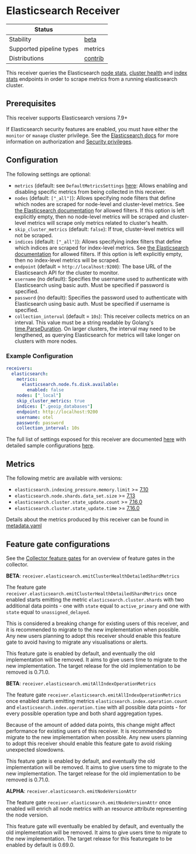 # Elasticsearch Receiver

| Status                   |           |
| ------------------------ |-----------|
| Stability                | [beta]    |
| Supported pipeline types | metrics   |
| Distributions            | [contrib] |

This receiver queries the Elasticsearch [node stats](https://www.elastic.co/guide/en/elasticsearch/reference/current/cluster-nodes-stats.html), [cluster health](https://www.elastic.co/guide/en/elasticsearch/reference/current/cluster-health.html) and [index stats](https://www.elastic.co/guide/en/elasticsearch/reference/current/indices-stats.html) endpoints in order to scrape metrics from a running elasticsearch cluster.

## Prerequisites

This receiver supports Elasticsearch versions 7.9+

If Elasticsearch security features are enabled, you must have either the `monitor` or `manage` cluster privilege.
See the [Elasticsearch docs](https://www.elastic.co/guide/en/elasticsearch/reference/current/authorization.html) for more information on authorization and [Security privileges](https://www.elastic.co/guide/en/elasticsearch/reference/current/security-privileges.html).

## Configuration

The following settings are optional:
- `metrics` (default: see `DefaultMetricsSettings` [here](./internal/metadata/generated_metrics.go): Allows enabling and disabling specific metrics from being collected in this receiver.
- `nodes` (default: `["_all"]`): Allows specifying node filters that define which nodes are scraped for node-level and cluster-level metrics. See [the Elasticsearch documentation](https://www.elastic.co/guide/en/elasticsearch/reference/7.9/cluster.html#cluster-nodes) for allowed filters. If this option is left explicitly empty, then no node-level metrics will be scraped and cluster-level metrics will scrape only metrics related to cluster's health.
- `skip_cluster_metrics` (default: `false`): If true, cluster-level metrics will not be scraped.
- `indices` (default: `["_all"]`): Allows specifying index filters that define which indices are scraped for index-level metrics. See [the Elasticsearch documentation](https://www.elastic.co/guide/en/elasticsearch/reference/current/indices-stats.html#index-stats-api-path-params) for allowed filters. If this option is left explicitly empty, then no index-level metrics will be scraped.
- `endpoint` (default = `http://localhost:9200`): The base URL of the Elasticsearch API for the cluster to monitor.
- `username` (no default): Specifies the username used to authenticate with Elasticsearch using basic auth. Must be specified if password is specified.
- `password` (no default): Specifies the password used to authenticate with Elasticsearch using basic auth. Must be specified if username is specified.
- `collection_interval` (default = `10s`): This receiver collects metrics on an interval. This value must be a string readable by Golang's [time.ParseDuration](https://pkg.go.dev/time#ParseDuration). On larger clusters, the interval may need to be lengthened, as querying Elasticsearch for metrics will take longer on clusters with more nodes.

### Example Configuration

```yaml
receivers:
  elasticsearch:
    metrics:
      elasticsearch.node.fs.disk.available:
        enabled: false
    nodes: ["_local"]
    skip_cluster_metrics: true
    indices: [".geoip_databases"]
    endpoint: http://localhost:9200
    username: otel
    password: password
    collection_interval: 10s
```

The full list of settings exposed for this receiver are documented [here](./config.go) with detailed sample configurations [here](./testdata/config.yaml).

## Metrics

The following metric are available with versions:
- `elasticsearch.indexing_pressure.memory.limit` >= [7.10](https://www.elastic.co/guide/en/elasticsearch/reference/7.16/release-notes-7.10.0.html)
- `elasticsearch.node.shards.data_set.size` >= [7.13](https://www.elastic.co/guide/en/elasticsearch/reference/7.16/release-notes-7.13.0.html)
- `elasticsearch.cluster.state_update.count` >= [7.16.0](https://www.elastic.co/guide/en/elasticsearch/reference/7.16/release-notes-7.16.0.html)
- `elasticsearch.cluster.state_update.time` >= [7.16.0](https://www.elastic.co/guide/en/elasticsearch/reference/7.16/release-notes-7.16.0.html)

Details about the metrics produced by this receiver can be found in [metadata.yaml](./metadata.yaml)

## Feature gate configurations

See the [Collector feature gates](https://github.com/open-telemetry/opentelemetry-collector/blob/main/featuregate/README.md#collector-feature-gates) for an overview of feature gates in the collector.

**BETA**: `receiver.elasticsearch.emitClusterHealthDetailedShardMetrics`

The feature gate `receiver.elasticsearch.emitClusterHealthDetailedShardMetrics` once enabled starts emitting the metric `elasticsearch.cluster.shards`
with two additional data points - one with `state` equal to `active_primary` and one with `state` equal to `unassigned_delayed`.

This is considered a breaking change for existing users of this receiver, and it is recommended to migrate to the new implementation when possible. Any new users planning to adopt this receiver should enable this feature gate to avoid having to migrate any visualisations or alerts.

This feature gate is enabled by default, and eventually the old implementation will be removed. It aims
to give users time to migrate to the new implementation. The target release for the old implementation to be removed
is 0.71.0.

**BETA**: `receiver.elasticsearch.emitAllIndexOperationMetrics`

The feature gate `receiver.elasticsearch.emitAllIndexOperationMetrics` once enabled starts emitting metrics `elasticsearch.index.operation.count`
and `elasticsearch.index.operation.time` with all possible data points - for every possible operation type and both shard aggregation types.

Because of the amount of added data points, this change might affect performance for existing users of this receiver.
It is recommended to migrate to the new implementation when possible.
Any new users planning to adopt this receiver should enable this feature gate to avoid risking unexpected slowdowns.

This feature gate is enabled by default, and eventually the old implementation will be removed. It aims
to give users time to migrate to the new implementation. The target release for the old implementation to be removed
is 0.71.0.

**ALPHA**: `receiver.elasticsearch.emitNodeVersionAttr`

The feature gate `receiver.elasticsearch.emitNodeVersionAttr` once enabled will enrich all node metrics with an
resource attribute representing the node version.

This feature gate will eventually be enabled by default, and eventually the old implementation will be removed. It aims
to give users time to migrate to the new implementation. The target release for this featuregate to be enabled by default
is 0.69.0.

[beta]:https://github.com/open-telemetry/opentelemetry-collector#beta
[contrib]:https://github.com/open-telemetry/opentelemetry-collector-releases/tree/main/distributions/otelcol-contrib
